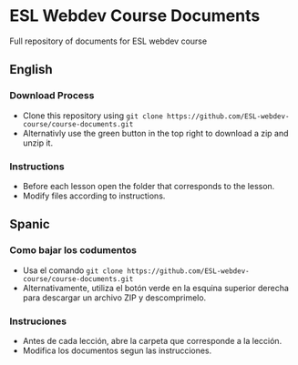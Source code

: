 # ESL Webdev Course Documents

Full repository of documents for ESL webdev course

## English

### Download Process

- Clone this repository using `git clone https://github.com/ESL-webdev-course/course-documents.git`
- Alternativly use the green button in the top right to download a zip and unzip it.

### Instructions

- Before each lesson open the folder that corresponds to the lesson.
- Modify files according to instructions.

## Spanic

### Como bajar los codumentos

- Usa el comando `git clone https://github.com/ESL-webdev-course/course-documents.git`
- Alternativamente, utiliza el botón verde en la esquina superior derecha para descargar un archivo ZIP y descomprimelo.

### Instruciones

- Antes de cada lección, abre la carpeta que corresponde a la lección.
- Modifica los documentos segun las instrucciones.

